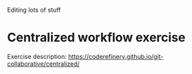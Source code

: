 
Editing lots of stuff

# Centralized workflow exercise

Exercise description: https://coderefinery.github.io/git-collaborative/centralized/
